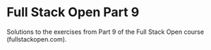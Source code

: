 # Full Stack Open Part 9

Solutions to the exercises from Part 9 of the Full Stack Open course (fullstackopen.com).